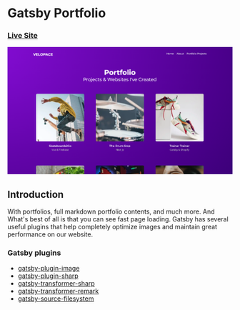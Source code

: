 # Gatsby Portfolio

### [Live Site](https://gatsby-portfolio-velopace.netlify.app/)
![Gatsby Portfolio](/portfolios.png)
## Introduction
With portfolios, full markdown portfolio contents, and much more. And What's best of all is that you can see fast page loading.
Gatsby has several useful plugins that help completely optimize images and maintain great performance on our website.

### Gatsby plugins
- [gatsby-plugin-image](https://www.gatsbyjs.com/plugins/gatsby-plugin-image)
- [gatsby-plugin-sharp](https://www.gatsbyjs.com/plugins/gatsby-plugin-sharp)
- [gatsby-transformer-sharp](https://www.gatsbyjs.com/plugins/gatsby-transformer-sharp)
- [gatsby-transformer-remark](https://www.gatsbyjs.com/plugins/gatsby-transformer-remark)
- [gatsby-source-filesystem](https://www.gatsbyjs.com/plugins/gatsby-source-filesystem)